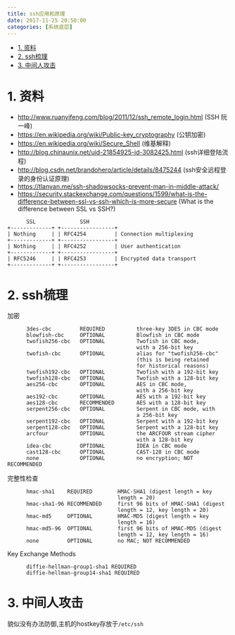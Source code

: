 ```yaml
---
title: ssh应用和原理
date: 2017-11-25 20:50:00
categories: [系统底层]
---
```


<!-- TOC -->

- [1. 资料](#1-资料)
- [2. ssh梳理](#2-ssh梳理)
- [3. 中间人攻击](#3-中间人攻击)

<!-- /TOC -->

<a id="markdown-1-资料" name="1-资料"></a>
# 1. 资料


* http://www.ruanyifeng.com/blog/2011/12/ssh_remote_login.html (SSH 阮一峰)
* https://en.wikipedia.org/wiki/Public-key_cryptography (公钥加密)
* https://en.wikipedia.org/wiki/Secure_Shell (维基解释)
* http://blog.chinaunix.net/uid-21854925-id-3082425.html (ssh详细登陆流程)
* http://blog.csdn.net/brandohero/article/details/8475244 (ssh安全远程登录的身份认证原理)
* https://tlanyan.me/ssh-shadowsocks-prevent-man-in-middle-attack/
* https://security.stackexchange.com/questions/1599/what-is-the-difference-between-ssl-vs-ssh-which-is-more-secure (What is the difference between SSL vs SSH?)


```
      SSL              SSH
+-------------+ +-----------------+
| Nothing     | | RFC4254         | Connection multiplexing
+-------------+ +-----------------+
| Nothing     | | RFC4252         | User authentication
+-------------+ +-----------------+
| RFC5246     | | RFC4253         | Encrypted data transport
+-------------+ +-----------------+
```


<a id="markdown-2-ssh梳理" name="2-ssh梳理"></a>
# 2. ssh梳理

加密
```
      3des-cbc         REQUIRED          three-key 3DES in CBC mode
      blowfish-cbc     OPTIONAL          Blowfish in CBC mode
      twofish256-cbc   OPTIONAL          Twofish in CBC mode,
                                         with a 256-bit key
      twofish-cbc      OPTIONAL          alias for "twofish256-cbc"
                                         (this is being retained
                                         for historical reasons)
      twofish192-cbc   OPTIONAL          Twofish with a 192-bit key
      twofish128-cbc   OPTIONAL          Twofish with a 128-bit key
      aes256-cbc       OPTIONAL          AES in CBC mode,
                                         with a 256-bit key
      aes192-cbc       OPTIONAL          AES with a 192-bit key
      aes128-cbc       RECOMMENDED       AES with a 128-bit key
      serpent256-cbc   OPTIONAL          Serpent in CBC mode, with
                                         a 256-bit key
      serpent192-cbc   OPTIONAL          Serpent with a 192-bit key
      serpent128-cbc   OPTIONAL          Serpent with a 128-bit key
      arcfour          OPTIONAL          the ARCFOUR stream cipher
                                         with a 128-bit key
      idea-cbc         OPTIONAL          IDEA in CBC mode
      cast128-cbc      OPTIONAL          CAST-128 in CBC mode
      none             OPTIONAL          no encryption; NOT RECOMMENDED
```

完整性检查
```
      hmac-sha1    REQUIRED        HMAC-SHA1 (digest length = key
                                   length = 20)
      hmac-sha1-96 RECOMMENDED     first 96 bits of HMAC-SHA1 (digest
                                   length = 12, key length = 20)
      hmac-md5     OPTIONAL        HMAC-MD5 (digest length = key
                                   length = 16)
      hmac-md5-96  OPTIONAL        first 96 bits of HMAC-MD5 (digest
                                   length = 12, key length = 16)
      none         OPTIONAL        no MAC; NOT RECOMMENDED
```

Key Exchange Methods

```
      diffie-hellman-group1-sha1 REQUIRED
      diffie-hellman-group14-sha1 REQUIRED
```



<a id="markdown-3-中间人攻击" name="3-中间人攻击"></a>
# 3. 中间人攻击

貌似没有办法防御,主机的hostkey存放于`/etc/ssh`

